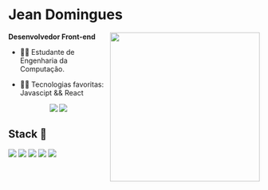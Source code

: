 # Jean Domingues

<img align='right' src='https://media.tenor.com/images/15ed2be7d7f7ecc28f2d97af27883dab/tenor.gif' width='300'>

**Desenvolvedor Front-end** 


- 👨‍🎓 Estudante de Engenharia da Computação.

- 👨‍💻 Tecnologias favoritas: Javascipt && React

<p align="center">
<a href="https://www.linkedin.com/in/jeandomingues-desenvolvedor-react-front-end/"><img src="https://img.shields.io/badge/linkedin-0077B5.svg?style=social&logo=linkedin"></a>
<a href="mailto:jeandomingues752@gmail.com"><img src="https://img.shields.io/badge/e‑mail-D14836.svg?style=social&logo=Gmail"></a>
</p>

## Stack 🔋

<p>
  <img src="https://img.shields.io/badge/javascript%20-%23121011.svg?&style=for-the-badge&logo=javascript&logoColor=%23F7DF1E"/>
  <img src="https://img.shields.io/badge/typescript%20-%23121011.svg?&style=for-the-badge&logo=typescript&logoColor=%23007ACC"/>
  <img src="https://img.shields.io/badge/react%20-%23121011.svg?&style=for-the-badge&logo=react&logoColor=%2361DAFB"/>
  <img src="https://img.shields.io/badge/git%20-%23121011.svg?&style=for-the-badge&logo=git&logoColor=%23F05033"/>
  <img src="https://img.shields.io/badge/github%20-%23121011.svg?&style=for-the-badge&logo=github&logoColor=white"/>
</p>
